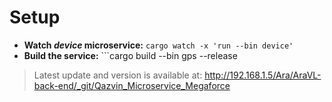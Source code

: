 



# Setup

* **Watch _device_ microservice:** ```cargo watch -x 'run --bin device'```
* **Build the service:** ```cargo build --bin gps --release

> Latest update and version is available at: http://192.168.1.5/Ara/AraVL-back-end/_git/Qazvin_Microservice_Megaforce  